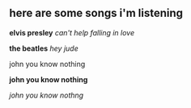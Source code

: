 ## here are some songs i'm listening
 **elvis presley**   _can't help falling in love_ 
 
 **the beatles**   _hey jude_
 
 john you know nothing
 
  **john you know nothing**
  
  _john you know nothng_
